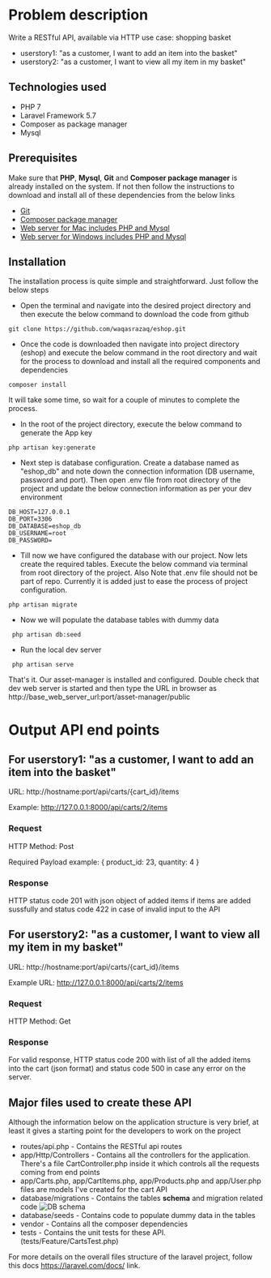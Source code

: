 # Problem description
Write a RESTful API, available via HTTP
use case: shopping basket
* userstory1: "as a customer, I want to add an item into the basket"
* userstory2: "as a customer, I want to view all my item in my basket"

## Technologies used
* PHP 7
* Laravel Framework 5.7
* Composer as package manager
* Mysql

## Prerequisites

Make sure that **PHP**, **Mysql**, **Git** and **Composer package manager** is already installed on the system. If not then follow the instructions to download and install all of these dependencies from the below links
* [Git](https://git-scm.com/downloads)
* [Composer package manager](https://getcomposer.org/)
* [Web server for Mac includes PHP and Mysql](https://www.mamp.info/en/downloads/)
* [Web server for Windows includes PHP and Mysql](http://www.wampserver.com/en/)


## Installation
The installation process is quite simple and straightforward. Just follow the below steps
 
- Open the terminal and navigate into the desired project directory and then execute the below command to download the code from github
```
git clone https://github.com/waqasrazaq/eshop.git
```
- Once the code is downloaded then navigate into project directory (eshop) and execute the below command in the root directory and wait for the process to download and install all the required components and dependencies

```composer install```

It will take some time, so wait for a couple of minutes to complete the process.

- In the root of the project directory, execute the below command to generate the App key

```
php artisan key:generate
```

- Next step is database configuration. Create a database named as "eshop_db" and note down the connection information (DB username, password and port). Then open .env file from root directory of the project and update the below connection information as per your dev environment

```
DB_HOST=127.0.0.1
DB_PORT=3306
DB_DATABASE=eshop_db
DB_USERNAME=root
DB_PASSWORD=
```

- Till now we have configured the database with our project. Now lets create the required tables. Execute the below command via terminal from root directory of the project. Also Note that .env file should not be part of repo. Currently it is added just to ease the process of project configuration. 

```
php artisan migrate
```

- Now we will populate the database tables with dummy data
```
 php artisan db:seed
```

- Run the local dev server

```
 php artisan serve
```


That's it. Our asset-manager is installed and configured. Double check that dev web server is started and then type the URL in browser as http://base_web_server_url:port/asset-manager/public

# Output API end points

## For userstory1: "as a customer, I want to add an item into the basket"
URL: http://hostname:port/api/carts/{cart_id}/items

Example: http://127.0.0.1:8000/api/carts/2/items

### Request

HTTP Method: Post

Required Payload example: { 
    product_id: 23,
    quantity: 4
}

### Response

HTTP status code 201 with json object of added items if items are added sussfully and status code 422 in case of invalid input to the API

## For userstory2: "as a customer, I want to view all my item in my basket"
URL: http://hostname:port/api/carts/{cart_id}/items

Example URL: http://127.0.0.1:8000/api/carts/2/items

### Request
HTTP Method: Get

### Response
For valid response, HTTP status code 200 with list of all the added items into the cart (json format) and status code 500 in case any error on the server.

## Major files used to create these API
Although the information below on the application structure is very brief, at least it gives a starting point for the developers to work on the project 
* routes/api.php - Contains the RESTful api routes
* app/Http/Controllers - Contains all the controllers for the application. There's a file CartController.php inside it which controls all the requests coming from end points 
* app/Carts.php, app/CartItems.php, app/Products.php and app/User.php files are models I've created for the cart API
* database/migrations - Contains the tables **schema** and migration related code
![DB schema](http://projectxdubai.com/eshop/db-schema.png)
* database/seeds - Contains code to populate dummy data in the tables
* vendor - Contains all the composer dependencies
* tests -  Contains the unit tests for these API. (tests/Feature/CartsTest.php)

For more details on the overall files structure of the laravel project, follow this docs https://laravel.com/docs/ link.
